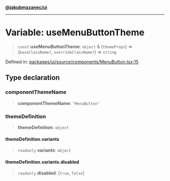 [**@jakubmazanec/ui**](../README.md)

---

# Variable: useMenuButtonTheme

> `const` **useMenuButtonTheme**: `object` & (`themeProps`) => (`baseClassName?`,
> `overrideClassName?`) => `string`

Defined in:
[packages/ui/source/components/MenuButton.tsx:15](https://github.com/jakubmazanec/tools/blob/6fe16df773d5da14c29261ea934e72b3f99fabb7/packages/ui/source/components/MenuButton.tsx#L15)

## Type declaration

### componentThemeName

> **componentThemeName**: `"MenuButton"`

### themeDefinition

> **themeDefinition**: `object`

#### themeDefinition.variants

> `readonly` **variants**: `object`

#### themeDefinition.variants.disabled

> `readonly` **disabled**: \[`true`, `false`\]
